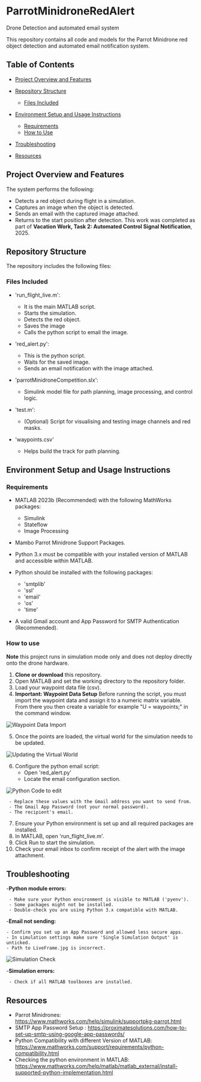 # ParrotMinidroneRedAlert
Drone Detection and automated email system

This repository contains all code and models for the Parrot Minidrone red object detection and automated email notification system. 
## Table of Contents

 * [Project Overview and Features](#project-overview-and-features)

 * [Repository Structure](#repository-structure)
    * [Files Included](#files-included)
 
  * [Environment Setup and Usage Instructions](#environment-setup-and-usage-instructions)
    
    * [Requirements](#requirements)
    * [How to Use](#how-to-use)

 * [Troubleshooting](#troubleshooting)

 * [Resources](#resources)
  
 
## Project Overview and Features
The system performs the following:
* Detects a red object during flight in a simulation.
* Captures an image when the object is detected.
* Sends an email with the captured image attached.
* Returns to the start position after detection.
This work was completed as part of **Vacation Work, Task 2: Automated Control Signal Notification**, 2025. 

## Repository Structure
The repository includes the following files: 

### Files Included
- 'run_flight_live.m':
  * It is the main MATLAB script.
  * Starts the simulation.
  * Detects the red object.
  * Saves the image
  * Calls the python script to email the image.
    
- 'red_alert.py':
  * This is the python script.
  * Waits for the saved image.
  * Sends an email notification with the image attached.

- 'parrotMinidroneCompetition.slx':
  * Simulink model file for path planning, image processing, and control logic.

- 'test.m':
   * (Optional) Script for visualising and testing image channels and red masks.
      
- 'waypoints.csv'
   * Helps build the track for path planning.
     
## Environment Setup and Usage Instructions

### Requirements 
- MATLAB 2023b (Recommended) with the following MathWorks packages:
   - Simulink
   - Stateflow
   - Image Processing
- Mambo Parrot Minidrone Support Packages.
- Python 3.x must be compatible with your installed version of MATLAB and accessible within MATLAB. 
- Python should be installed with the following packages:
  * 'smtplib'
  * 'ssl'
  * 'email'
  * 'os'
  * 'time'

 - A valid Gmail  account and App Password for SMTP Authentication (Recommended).

### How to use
**Note** this project runs in simulation mode only and does not deploy directly onto the drone hardware. 
1. **Clone or download** this repository.
2. Open MATLAB and set the working directory to the repository folder.
3. Load your waypoint data file (csv).
4. **Important: Waypoint Data Setup** Before running the script, you must import the waypoint data and assign it to a numeric matrix variable. From there you then create a variable for example "U = waypoints;" in the command window.

![Waypoint Data Import](https://github.com/aatikah21/ParrotMinidroneRedAlert/blob/main/images/Screenshot%202025-07-04%20094123.png)

5. Once the points are loaded, the virtual world for the simulation needs to be updated. 

![Updating the Virtual World](https://github.com/aatikah21/ParrotMinidroneRedAlert/blob/main/images/Screenshot%202025-07-04%20102842.png)

6. Configure the python email script:
   * Open 'red_alert.py'
   * Locate the email configuration section.
 
 ![Python Code to edit](https://github.com/aatikah21/ParrotMinidroneRedAlert/blob/main/images/Screenshot%202025-07-04%20102046.png)
 
     - Replace these values with the Gmail address you want to send from.
     - The Gmail App Password (not your normal password).
     - The recipient's email.
7. Ensure your Python environment is set up and all required packages are installed. 
8. In MATLAB, open 'run_flight_live.m'.
9. Click Run to start the simulation.
10. Check your email inbox to confirm receipt of the alert with the image attachment.

## Troubleshooting
-**Python module errors:** 

     - Make sure your Python environment is visible to MATLAB ('pyenv').
     - Some packages might not be installed. 
     - Double-check you are using Python 3.x compatible with MATLAB. 

-**Email not sending:** 

    - Confirm you set up an App Password and allowed less secure apps.
    - In simulation settings make sure 'Single Simulation Output' is unticked.
    - Path to LiveFrame.jpg is incorrect. 

 ![Simulation Check](https://github.com/aatikah21/ParrotMinidroneRedAlert/blob/main/images/Screenshot%202025-07-04%20104509.png)
    
 -**Simulation errors:** 
 
     - Check if all MATLAB toolboxes are installed. 
 
## Resources
  * Parrot Minidrones: https://www.mathworks.com/help/simulink/supportpkg-parrot.html
  * SMTP App Password Setup : https://proximatesolutions.com/how-to-set-up-smtp-using-google-app-passwords/
  * Python Compatibility with different Version of MATLAB: https://www.mathworks.com/support/requirements/python-compatibility.html
  * Checking the python environment in MATLAB: https://www.mathworks.com/help/matlab/matlab_external/install-supported-python-implementation.html
